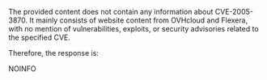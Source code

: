 The provided content does not contain any information about CVE-2005-3870. It mainly consists of website content from OVHcloud and Flexera, with no mention of vulnerabilities, exploits, or security advisories related to the specified CVE.

Therefore, the response is:

NOINFO